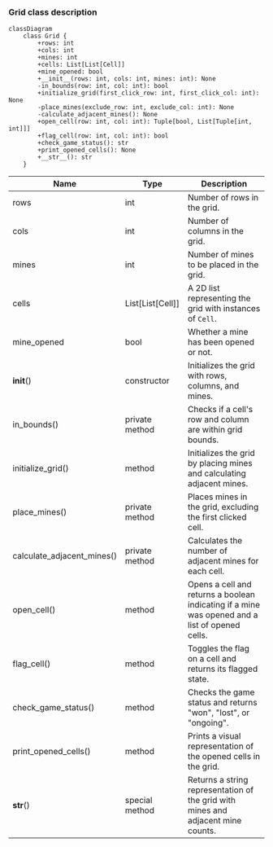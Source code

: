 

### Grid class description
```mermaid
classDiagram
    class Grid {
        +rows: int
        +cols: int
        +mines: int
        +cells: List[List[Cell]]
        +mine_opened: bool
        +__init__(rows: int, cols: int, mines: int): None
        -in_bounds(row: int, col: int): bool
        +initialize_grid(first_click_row: int, first_click_col: int): None
        -place_mines(exclude_row: int, exclude_col: int): None
        -calculate_adjacent_mines(): None
        +open_cell(row: int, col: int): Tuple[bool, List[Tuple[int, int]]]
        +flag_cell(row: int, col: int): bool
        +check_game_status(): str
        +print_opened_cells(): None
        +__str__(): str
    }
```

| Name                   | Type                 | Description                                                  |
|------------------------|----------------------|--------------------------------------------------------------|
| rows                   | int                  | Number of rows in the grid.                                  |
| cols                   | int                  | Number of columns in the grid.                               |
| mines                  | int                  | Number of mines to be placed in the grid.                   |
| cells                  | List[List[Cell]]     | A 2D list representing the grid with instances of `Cell`.    |
| mine_opened            | bool                 | Whether a mine has been opened or not.                       |
| __init__()             | constructor          | Initializes the grid with rows, columns, and mines.         |
| in_bounds()            | private method       | Checks if a cell's row and column are within grid bounds.    |
| initialize_grid()      | method               | Initializes the grid by placing mines and calculating adjacent mines. |
| place_mines()          | private method       | Places mines in the grid, excluding the first clicked cell.  |
| calculate_adjacent_mines() | private method    | Calculates the number of adjacent mines for each cell.       |
| open_cell()            | method               | Opens a cell and returns a boolean indicating if a mine was opened and a list of opened cells. |
| flag_cell()            | method               | Toggles the flag on a cell and returns its flagged state.    |
| check_game_status()    | method               | Checks the game status and returns "won", "lost", or "ongoing". |
| print_opened_cells()   | method               | Prints a visual representation of the opened cells in the grid. |
| __str__()              | special method       | Returns a string representation of the grid with mines and adjacent mine counts. |


